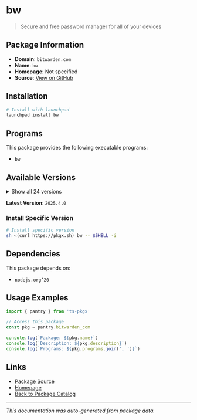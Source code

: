 # bw

> Secure and free password manager for all of your devices

## Package Information

- **Domain**: `bitwarden.com`
- **Name**: `bw`
- **Homepage**: Not specified
- **Source**: [View on GitHub](https://github.com/pkgxdev/pantry/tree/main/projects/bitwarden.com/package.yml)

## Installation

```bash
# Install with launchpad
launchpad install bw
```

## Programs

This package provides the following executable programs:

- `bw`

## Available Versions

<details>
<summary>Show all 24 versions</summary>

- `2025.4.0`, `2025.3.0`, `2025.2.0`, `2025.1.3`, `2025.1.2`
- `2025.1.1`, `2025.1.0`, `2024.12.0`, `2024.11.1`, `2024.11.0`
- `2024.10.0`, `2024.9.0`, `2024.8.2`, `2024.8.1`, `2024.7.2`
- `2024.7.1`, `2024.6.1`, `2024.6.0`, `2024.4.1`, `2024.4.0`
- `2024.3.1`, `2024.2.1`, `2024.2.0`, `1.22.1`

</details>

**Latest Version**: `2025.4.0`

### Install Specific Version

```bash
# Install specific version
sh <(curl https://pkgx.sh) bw -- $SHELL -i
```

## Dependencies

This package depends on:

- `nodejs.org^20`

## Usage Examples

```typescript
import { pantry } from 'ts-pkgx'

// Access this package
const pkg = pantry.bitwarden_com

console.log(`Package: ${pkg.name}`)
console.log(`Description: ${pkg.description}`)
console.log(`Programs: ${pkg.programs.join(', ')}`)
```

## Links

- [Package Source](https://github.com/pkgxdev/pantry/tree/main/projects/bitwarden.com/package.yml)
- [Homepage](#)
- [Back to Package Catalog](../package-catalog.md)

---

*This documentation was auto-generated from package data.*
